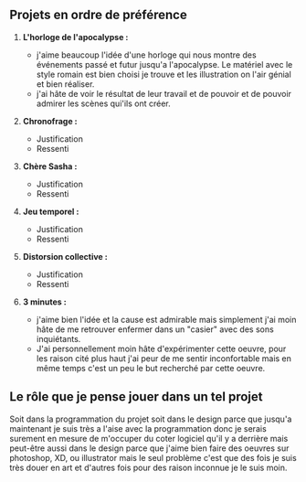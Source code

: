 
## Projets en ordre de préférence


1. **L'horloge de l'apocalypse :**
   - j'aime beaucoup l'idée d'une horloge qui nous montre des événements passé et futur jusqu'a l'apocalypse. Le matériel avec le style romain est bien choisi je trouve et les illustration on l'air génial et bien réaliser.
   - j'ai hâte de voir le résultat de leur travail et de pouvoir et de pouvoir admirer les scènes qui'ils ont créer.

2. **Chronofrage :**
   - Justification
   - Ressenti

3. **Chère Sasha :**
   - Justification
   - Ressenti

4. **Jeu temporel :**
   - Justification
   - Ressenti

5. **Distorsion collective :**
   - Justification
   - Ressenti

6. **3 minutes :**
   - j'aime bien l'idée et la cause est admirable mais simplement j'ai moin hâte de me retrouver enfermer dans un "casier" avec des sons inquiétants.
   - J'ai personnellement moin hâte d'expérimenter cette oeuvre, pour les raison cité plus haut j'ai peur de me sentir inconfortable mais en même temps c'est un peu le but recherché par cette oeuvre.

## Le rôle que je pense jouer dans un tel projet
Soit dans la programmation du projet soit dans le design parce que jusqu'a maintenant je suis très a l'aise avec la programmation donc je serais surement en mesure de m'occuper du coter logiciel qu'il y a derrière mais peut-être aussi dans le design parce que j'aime bien faire des oeuvres sur photoshop, XD, ou illustrator mais le seul problème c'est que des fois je suis très douer en art et d'autres fois pour des raison inconnue je le suis moin.


<!--
les projets ordonnés selon votre préférence actuelle (1 = votre projet préféré), avec justification
ce que vous croyez que vous ressentirez en expériementant chacune des installations, avec justification
le rôle que vous croyez que vous jouerez dans un tel projet, lorsque vous serez en 3e année, avec justification
--!>
